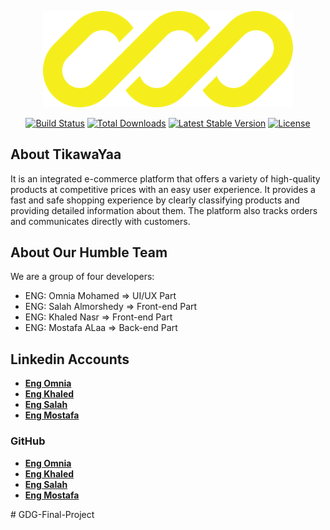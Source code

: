 <p align="center"><a href="https://TikaweYaa.com" target="_blank"><img src="./Group 1.png" width="400" alt="TikawaYaa Logo"></a></p>

<p align="center">
<a href="https://github.com/laravel/framework/actions"><img src="https://github.com/laravel/framework/workflows/tests/badge.svg" alt="Build Status"></a>
<a href="https://packagist.org/packages/laravel/framework"><img src="https://img.shields.io/packagist/dt/laravel/framework" alt="Total Downloads"></a>
<a href="https://packagist.org/packages/laravel/framework"><img src="https://img.shields.io/packagist/v/laravel/framework" alt="Latest Stable Version"></a>
<a href="https://packagist.org/packages/laravel/framework"><img src="https://img.shields.io/packagist/l/laravel/framework" alt="License"></a>
</p>

## About TikawaYaa

It is an integrated e-commerce platform that offers a variety of high-quality products at competitive prices with an easy user experience. It provides a fast and safe shopping experience by clearly classifying products and providing detailed information about them. The platform also tracks orders and communicates directly with customers.

## About Our Humble Team

We are a group of four developers:

-   ENG: Omnia Mohamed => UI/UX Part
-   ENG: Salah Almorshedy => Front-end Part
-   ENG: Khaled Nasr => Front-end Part
-   ENG: Mostafa ALaa => Back-end Part

## Linkedin Accounts

-   **[Eng Omnia](https://www.linkedin.com/in/omnia-mohamed92?utm_source=share&utm_campaign=share_via&utm_content=profile&utm_medium=android_app)**
-   **[Eng Khaled](http://www.linkedin.com/in/khaled-nasr-145173300)**
-   **[Eng Salah](https://www.linkedin.com/in/salahalmorshedy2012/)**
-   **[Eng Mostafa](https://www.linkedin.com/in/mostafa-alaa-m7418)**

### GitHub

-   **[Eng Omnia]()**
-   **[Eng Khaled]()**
-   **[Eng Salah](https://github.com/Salah-Almorshedy)**
-   **[Eng Mostafa](https://github.com/MostafaAlaa74)**


#   G D G - F i n a l - P r o j e c t 
 
 
